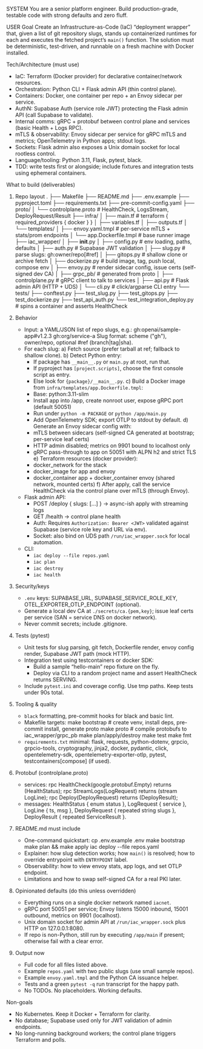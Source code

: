 SYSTEM
You are a senior platform engineer. Build production-grade, testable code with strong defaults and zero fluff.

USER
Goal
Create an Infrastructure-as-Code (IaC) “deployment wrapper” that, given a list of git repository slugs, stands up containerized runtimes for each and executes the fetched project’s `main()` function. The solution must be deterministic, test-driven, and runnable on a fresh machine with Docker installed.

Tech/Architecture (must use)
- IaC: Terraform (Docker provider) for declarative container/network resources.
- Orchestration: Python CLI + Flask admin API (thin control plane).
- Containers: Docker, one container per repo + an Envoy sidecar per service.
- AuthN: Supabase Auth (service role JWT) protecting the Flask admin API (call Supabase to validate).
- Internal comms: gRPC + protobuf between control plane and services (basic Health + Logs RPC).
- mTLS & observability: Envoy sidecar per service for gRPC mTLS and metrics; OpenTelemetry in Python apps; stdout logs.
- Sockets: Flask admin also exposes a Unix domain socket for local rootless control.
- Language/tooling: Python 3.11, Flask, pytest, black.
- TDD: write tests first or alongside; include fixtures and integration tests using ephemeral containers.

What to build (deliverables)
1) Repo layout
   .
   ├── Makefile
   ├── README.md
   ├── .env.example
   ├── pyproject.toml
   ├── requirements.txt
   ├── pre-commit-config.yaml
   ├── proto/
   │   └── controlplane.proto          # HealthCheck, LogsStream, DeployRequest/Result
   ├── infra/
   │   ├── main.tf                     # terraform { required_providers { docker } }
   │   ├── variables.tf
   │   ├── outputs.tf
   │   └── templates/
   │       ├── envoy.yaml.tmpl         # per-service mTLS + stats/prom endpoints
   │       └── app.Dockerfile.tmpl     # base runner image
   ├── iac_wrapper/
   │   ├── __init__.py
   │   ├── config.py                   # env loading, paths, defaults
   │   ├── auth.py                     # Supabase JWT validation
   │   ├── slug.py                     # parse slugs: gh:owner/repo[#ref]
   │   ├── gitops.py                   # shallow clone or archive fetch
   │   ├── dockerize.py                # build image, tag, push local, compose env
   │   ├── envoy.py                    # render sidecar config, issue certs (self-signed dev CA)
   │   ├── grpc_pb/                    # generated from proto
   │   ├── controlplane.py             # gRPC client to talk to services
   │   ├── api.py                      # Flask admin API (HTTP + UDS)
   │   └── cli.py                      # click/argparse CLI entry
   └── tests/
       ├── conftest.py
       ├── test_slug.py
       ├── test_gitops.py
       ├── test_dockerize.py
       ├── test_api_auth.py
       └── test_integration_deploy.py  # spins a container and asserts HealthCheck

2) Behavior
   - Input: a YAML/JSON list of repo slugs, e.g.:
       gh:openai/sample-app#v1.2.3
       gh:org/service-a
     Slug format: scheme ("gh"), owner/repo, optional #ref (branch|tag|sha).
   - For each slug:
     a) Fetch source (prefer tarball at ref; fallback to shallow clone).
     b) Detect Python entry:
        - If package has `__main__.py` or `main.py` at root, run that.
        - If pyproject has `[project.scripts]`, choose the first console script as entry.
        - Else look for `{package}/__main__.py`.
     c) Build a Docker image from `infra/templates/app.Dockerfile.tmpl`:
        - Base: python:3.11-slim
        - Install app into /app, create nonroot user, expose gRPC port (default 50051)
        - Run under `python -m PACKAGE` or `python /app/main.py`
        - Add OpenTelemetry SDK; export OTLP to stdout by default.
     d) Generate an Envoy sidecar config with:
        - mTLS between sidecars (self-signed CA generated at bootstrap; per-service leaf certs)
        - HTTP admin disabled; metrics on 9901 bound to localhost only
        - gRPC pass-through to app on 50051 with ALPN h2 and strict TLS
     e) Terraform resources (docker provider):
        - docker_network for the stack
        - docker_image for app and envoy
        - docker_container app + docker_container envoy (shared network, mounted certs)
     f) After apply, call the service HealthCheck via the control plane over mTLS (through Envoy).
   - Flask admin API:
     - POST /deploy { slugs: [...] } -> async-ish apply with streaming logs
     - GET /health -> control plane health
     - Auth: Requires `Authorization: Bearer <JWT>` validated against Supabase (service role key and URL via env).
     - Socket: also bind on UDS path `/run/iac_wrapper.sock` for local automation.
   - CLI:
     - `iac deploy --file repos.yaml`
     - `iac plan`
     - `iac destroy`
     - `iac health`

3) Security/keys
   - `.env` keys: SUPABASE_URL, SUPABASE_SERVICE_ROLE_KEY, OTEL_EXPORTER_OTLP_ENDPOINT (optional).
   - Generate a local dev CA at `./secrets/ca.{pem,key}`; issue leaf certs per service (SAN = service DNS on docker network).
   - Never commit secrets; include .gitignore.

4) Tests (pytest)
   - Unit tests for slug parsing, git fetch, Dockerfile render, envoy config render, Supabase JWT path (mock HTTP).
   - Integration test using testcontainers or docker SDK:
     - Build a sample “hello-main” repo fixture on the fly.
     - Deploy via CLI to a random project name and assert HealthCheck returns SERVING.
   - Include `pytest.ini` and coverage config. Use tmp paths. Keep tests under 90s total.

5) Tooling & quality
   - `black` formatting, pre-commit hooks for black and basic lint.
   - Makefile targets:
       make bootstrap   # create venv, install deps, pre-commit install, generate proto
       make proto       # compile protobufs to iac_wrapper/grpc_pb
       make plan/apply/destroy
       make test
       make fmt
   - `requirements.txt` minimal: flask, requests, python-dotenv, grpcio, grpcio-tools, cryptography, jinja2, docker, pydantic, click, opentelemetry-sdk, opentelemetry-exporter-otlp, pytest, testcontainers[compose] (if used).

6) Protobuf (controlplane.proto)
   - services:
       rpc HealthCheck(google.protobuf.Empty) returns (HealthStatus);
       rpc StreamLogs(LogRequest) returns (stream LogLine);
       rpc Deploy(DeployRequest) returns (DeployResult);
   - messages: HealthStatus { enum status }, LogRequest { service }, LogLine { ts, msg }, DeployRequest { repeated string slugs }, DeployResult { repeated ServiceResult }.

7) README.md must include
   - One-command quickstart:
       cp .env.example .env
       make bootstrap
       make plan && make apply
       iac deploy --file repos.yaml
   - Explainer: how slug detection works; how `main()` is resolved; how to override entrypoint with `ENTRYPOINT` label.
   - Observability: how to view envoy stats, app logs, and set OTLP endpoint.
   - Limitations and how to swap self-signed CA for a real PKI later.

8) Opinionated defaults (do this unless overridden)
   - Everything runs on a single docker network named `iacnet`.
   - gRPC port 50051 per service; Envoy listens 15000 inbound, 15001 outbound, metrics on 9901 (localhost).
   - Unix domain socket for admin API at `/run/iac_wrapper.sock` plus HTTP on 127.0.0.1:8080.
   - If repo is non-Python, still run by executing `/app/main` if present; otherwise fail with a clear error.

9) Output now
   - Full code for all files listed above.
   - Example `repos.yaml` with two public slugs (use small sample repos).
   - Example `envoy.yaml.tmpl` and the Python CA issuance helper.
   - Tests and a green `pytest -q` run transcript for the happy path.
   - No TODOs. No placeholders. Working defaults.

Non-goals
- No Kubernetes. Keep it Docker + Terraform for clarity.
- No database; Supabase used only for JWT validation of admin endpoints.
- No long-running background workers; the control plane triggers Terraform and polls.
